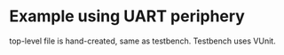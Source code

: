 # Example using UART periphery

top-level file is hand-created, same as testbench. Testbench uses VUnit.